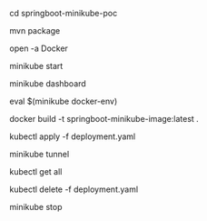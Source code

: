 cd springboot-minikube-poc

mvn package

open  -a Docker

minikube start

minikube dashboard

eval $(minikube docker-env)

docker build -t springboot-minikube-image:latest .

kubectl apply -f deployment.yaml

minikube tunnel

kubectl get all


kubectl delete -f deployment.yaml

minikube stop

